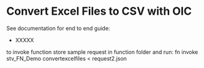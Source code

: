 # Convert Excel Files to CSV with OIC

See documentation for end to end guide:
- XXXXX

to invoke function store sample request in function folder and run:
  fn invoke stv_FN_Demo convertexcelfiles < request2.json
